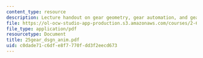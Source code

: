 ```yaml
---
content_type: resource
description: Lecture handout on gear geometry, gear automation, and gear design.
file: https://ol-ocw-studio-app-production.s3.amazonaws.com/courses/2-611-marine-power-and-propulsion-fall-2006/c0dade71c6dfe8f7770fdd3f2eecd673_25gear_dsgn_anim.pdf
file_type: application/pdf
resourcetype: Document
title: 25gear_dsgn_anim.pdf
uid: c0dade71-c6df-e8f7-770f-dd3f2eecd673
---
```

